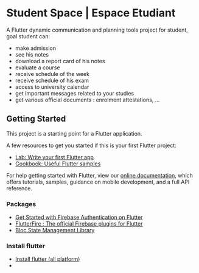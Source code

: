 # Student Space | Espace Etudiant

A Flutter dynamic communication and planning tools project for student, goal student can:
- make admission
- see his notes
- download a report card of his notes  
- evaluate a course
- receive schedule of the week
- receive schedule of his exam
- access to university calendar
- get important messages related to your studies
- get various official documents : enrolment attestations, ...

## Getting Started

This project is a starting point for a Flutter application.

A few resources to get you started if this is your first Flutter project:

- [Lab: Write your first Flutter app](https://flutter.dev/docs/get-started/codelab)
- [Cookbook: Useful Flutter samples](https://flutter.dev/docs/cookbook)

For help getting started with Flutter, view our
[online documentation](https://flutter.dev/docs), which offers tutorials,
samples, guidance on mobile development, and a full API reference.

### Packages
- [Get Started with Firebase Authentication on Flutter](https://firebase.google.com/docs/auth/flutter/start)
- [FlutterFire : The official Firebase plugins for Flutter](https://firebase.flutter.dev/)
- [Bloc State Management Library](https://bloclibrary.dev/#/)

### Install flutter
- [Install flutter (all platform)](https://docs.flutter.dev/get-started/install)
- []()

